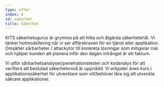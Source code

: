 ```yaml
---
type: offer
index: 4
id: sakerhet
title: Säkerhet
---
```

KITS säkerhetsgurus är grymma på att hitta och åtgärda säkerhetshål. Vi tänker hotmodellering när vi ser affärskraven för en tjänst eller applikation. Omsätter sårbarheter / attackytor till konkreta lösningar som mitigerar risk och hjälper kunden att planera inför den dagen intrånget är ett faktum.

Vi utför sårbarhetsanalyser/penetrationstester och kodanalys för att verifiera att beslutad säkerhetsnivå är uppnådd. Vi erbjuder även kurs i applikationssäkerhet för utvecklare som vill/behöver lära sig att utveckla säkrare applikationer.
